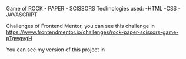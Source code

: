 Game of ROCK - PAPER - SCISSORS 
Technologies used:
  -HTML
  -CSS
  -JAVASCRIPT
 
 Challenges of Frontend Mentor, you can see this challenge in https://www.frontendmentor.io/challenges/rock-paper-scissors-game-pTgwgvgH
 
 You can see my version of this project in 
